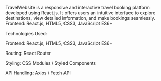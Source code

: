 TravelWebsite is a responsive and interactive travel booking platform developed using React.js. It offers users an intuitive interface to explore destinations, view detailed information, and make bookings seamlessly.
Frontend: React.js, HTML5, CSS3, JavaScript ES6+

Technologies Used:

Frontend: React.js, HTML5, CSS3, JavaScript ES6+

Routing: React Router

Styling: CSS Modules / Styled Components

API Handling: Axios / Fetch API
